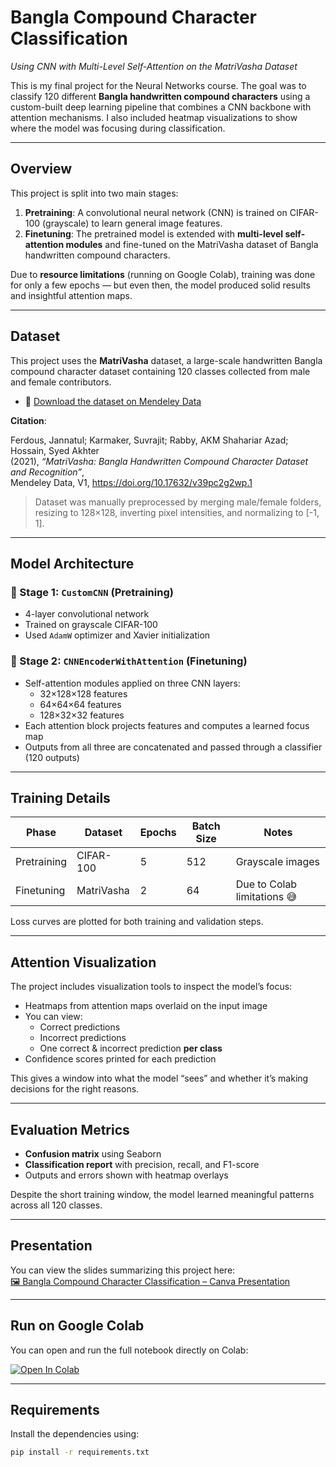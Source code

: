 # Bangla Compound Character Classification  
*Using CNN with Multi-Level Self-Attention on the MatriVasha Dataset*

This is my final project for the Neural Networks course. The goal was to classify 120 different **Bangla handwritten compound characters** using a custom-built deep learning pipeline that combines a CNN backbone with attention mechanisms. I also included heatmap visualizations to show where the model was focusing during classification.

---

## Overview

This project is split into two main stages:

1. **Pretraining**: A convolutional neural network (CNN) is trained on CIFAR-100 (grayscale) to learn general image features.
2. **Finetuning**: The pretrained model is extended with **multi-level self-attention modules** and fine-tuned on the MatriVasha dataset of Bangla handwritten compound characters.

Due to **resource limitations** (running on Google Colab), training was done for only a few epochs — but even then, the model produced solid results and insightful attention maps.

---

## Dataset

This project uses the **MatriVasha** dataset, a large-scale handwritten Bangla compound character dataset containing 120 classes collected from male and female contributors.

- 🔗 [Download the dataset on Mendeley Data](https://doi.org/10.17632/v39pc2g2wp.1)

**Citation**:

Ferdous, Jannatul; Karmaker, Suvrajit; Rabby, AKM Shahariar Azad; Hossain, Syed Akhter  
(2021), *“MatriVasha: Bangla Handwritten Compound Character Dataset and Recognition”*,  
Mendeley Data, V1, https://doi.org/10.17632/v39pc2g2wp.1

> Dataset was manually preprocessed by merging male/female folders, resizing to 128×128, inverting pixel intensities, and normalizing to [-1, 1].

---

## Model Architecture

### 📌 Stage 1: `CustomCNN` (Pretraining)
- 4-layer convolutional network
- Trained on grayscale CIFAR-100
- Used `AdamW` optimizer and Xavier initialization

### 📌 Stage 2: `CNNEncoderWithAttention` (Finetuning)
- Self-attention modules applied on three CNN layers:
  - 32×128×128 features
  - 64×64×64 features
  - 128×32×32 features
- Each attention block projects features and computes a learned focus map
- Outputs from all three are concatenated and passed through a classifier (120 outputs)

---

## Training Details

| Phase        | Dataset     | Epochs | Batch Size | Notes                          |
|--------------|-------------|--------|------------|--------------------------------|
| Pretraining  | CIFAR-100   | 5      | 512        | Grayscale images               |
| Finetuning   | MatriVasha  | 2      | 64         | Due to Colab limitations 😅    |

Loss curves are plotted for both training and validation steps.

---

## Attention Visualization

The project includes visualization tools to inspect the model’s focus:

- Heatmaps from attention maps overlaid on the input image
- You can view:
  - Correct predictions
  - Incorrect predictions
  - One correct & incorrect prediction **per class**
- Confidence scores printed for each prediction

This gives a window into what the model “sees” and whether it’s making decisions for the right reasons.

---

## Evaluation Metrics

- **Confusion matrix** using Seaborn
- **Classification report** with precision, recall, and F1-score
- Outputs and errors shown with heatmap overlays

Despite the short training window, the model learned meaningful patterns across all 120 classes.

---

## Presentation

You can view the slides summarizing this project here:  
[🖼️ Bangla Compound Character Classification – Canva Presentation](https://www.canva.com/design/DAGbsHpjimM/YBabg8wrRUIBukZDs-MGCg/view?utm_content=DAGbsHpjimM&utm_campaign=designshare&utm_medium=link2&utm_source=uniquelinks&utlId=hd93bac0ca5)

---

## Run on Google Colab

You can open and run the full notebook directly on Colab:

[![Open In Colab](https://colab.research.google.com/assets/colab-badge.svg)](https://colab.research.google.com/drive/1hNxYmXj8ve6q1TrD90tX4R55YoPnY5Ju?usp=sharing)

---

## Requirements

Install the dependencies using:

```bash
pip install -r requirements.txt
